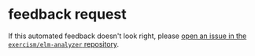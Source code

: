 # feedback request

If this automated feedback doesn't look right, please [open an issue in the `exercism/elm-analyzer` repository][elm-analyzer-issues].

[elm-analyzer-issues]: https://github.com/exercism/elm-analyzer/issues?q=is%%3Aissue+is%%3Aopen+sort%%3Aupdated-desc

